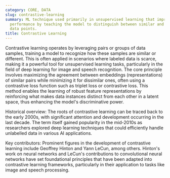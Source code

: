 ```yaml
---
category: CORE, DATA
slug: contrastive-learning
summary: ML technique used primarily in unsupervised learning that improves model
  performance by teaching the model to distinguish between similar and dissimilar
  data points.
title: Contrastive Learning
---
```


Contrastive learning operates by leveraging pairs or groups of data samples, training a model to recognize how these samples are similar or different. This is often applied in scenarios where labeled data is scarce, making it a powerful tool for unsupervised learning tasks, particularly in the field of deep learning for image and speech recognition. The core principle involves maximizing the agreement between embeddings (representations) of similar pairs while minimizing it for dissimilar ones, often using a contrastive loss function such as triplet loss or contrastive loss. This method enables the learning of robust feature representations by reinforcing what makes data instances distinct from each other in a latent space, thus enhancing the model's discriminative power.

Historical overview: The roots of contrastive learning can be traced back to the early 2000s, with significant attention and development occurring in the last decade. The term itself gained popularity in the mid-2010s as researchers explored deep learning techniques that could efficiently handle unlabelled data in various AI applications.

Key contributors: Prominent figures in the development of contrastive learning include Geoffrey Hinton and Yann LeCun, among others. Hinton's work on neural networks and LeCun's contributions to convolutional neural networks have set foundational principles that have been adapted into contrastive learning frameworks, particularly in their application to tasks like image and speech processing.
